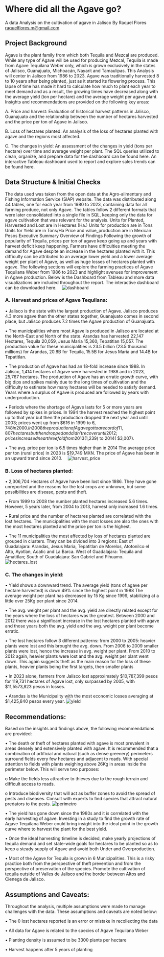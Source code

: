 # Where did all the Agave go?
A data Analysis on the cultivation of agave in Jalisco
By Raquel Flores   raquelflores.m@gmail.com
## Project Background
Agave is the plant family from which both Tequila and Mezcal are produced. While any type of Agave will be used for producing Mezcal, Tequila is made from Agave Tequilana Weber only, which is grown exclusively in the states of Jalisco, Guanajuato, Michoacán, Nayarit and Tamaulipas. This Analysis will center in Jalisco from 1986 to 2023.
Agave was traditionally harvested 8 to 10 years after being planted, just as it started its flowering process. This lapse of time has made it hard to calculate how much to plant each year to meet demand and as a result, the growing times have decreased along with the average yield (ton per hectare) and the average weight per agave plant.
Insights and recommendations are provided on the following key areas:

A.	Price and harvest: Evaluation of historical harvest patterns in Jalisco, Guanajuato and the relationship between the number of hectares harvested and the price per ton of Agave in Jalisco.

B.	Loss of hectares planted: An analysis of the loss of hectares planted with agave and the regions most affected.

C.	The changes in yield: An assessment of the changes in yield (tons per hectare) over time and average weight per plant.
The SQL queries utilized to clean, organize, and prepare data for the dashboard can be found here.
An interactive Tableau dashboard used to report and explore sales trends can be found here.
 
## Data Structure & Initial Checks
The data used was taken from the open data at the Agro-alimentary and Fishing Information Service (SIAP) website. The data was distributed along 44 tables, one for each year from 1980 to 2023, containing data for all farming produce, not only Agave. 
The tables follow 2 different formats that were later consolidated into a single file in SQL, keeping only the data for agave cultivation that was relevant for the analysis. 
Units for Planted, Harvested and Lost are in Hectares (Ha.)
Units for production are in Tons
Units for Yield are in Tons/Ha
Price and value_production are in Mexican Pesos
Executive Summary
Overview of Findings
Following the growth of popularity of Tequila, prices per ton of agave keep going up and years with harvest deficit keep happening. Farmers have difficulties meeting the demand for Agave despite an increase in the hectares planted with it. This difficulty can be attributed to an average lower yield and a lower average weight per plant of Agave, as well as huge losses of hectares planted with agave. The following sections will explore the farming practices of Agave Tequilana Weber from 1986 to 2023 and highlight avenues for improvement in Agave production. 
 Below is the Dashboard from Tableau and more data visualizations are included throughout the report. The interactive dashboard can be downloaded here.
 ![dashboard](https://github.com/user-attachments/assets/2c0b0fbd-75ce-44e9-950f-58e07c422cd7)

### A.	Harvest and prices of Agave Tequilana:
•	Jalisco is the state with the largest production of Agave. Jalisco produces 4.3 more agave than the other states together, Guanajuato comes in second place, but Jalisco produces 7.2 times the Agave production of Guanajuato.

•	The municipalities where most Agave is produced in Jalisco are located at the North-East and North of the state.  Arandas has harvested 22,147 Hectares, Tequila 20,059, Jesus Maria 15,360, Tepatitlan 15,057. The production value for these municipalities is 23.5 billion (23.5 thousand millions) for Arandas, 20.8B for Tequila, 15.5B for Jesus Maria and 14.4B for Tepatitlan. 

•	The production of Agave has had an 18-fold increase since 1988. In Jalisco, 1,414 hectares of Agave were harvested in 1988 and in 2023, 25,767 hectares. The production of Agave has an erratic growth curve, with big dips and spikes mainly due to the long times of cultivation and the difficulty to estimate how many hectares will be needed to satisfy demand. Years where a surplus of Agave is produced are followed by years with underproduction. 

•	Periods where the shortage of Agave lasts for 5 or more years are followed by spikes in prices. In 1994 the harvest reached the highest point up to that year but then the production dropped the next year and until 2003; prices went up from $616 in 1999 to $6,748 in 2000. In 2008 the production of Agave got to a record of 11,807 hectares but then dropped and didn’t recover until 2012; prices increased near three fold from 2013 ($1,239) to 2014( $3,007). 

•	The avg. price per ton is 6.5 times higher than in 2014 The average price per ton (rural price) in 2023 is $19,749 MXN. The price of Agave has been in an upward trend since 2010.
 ![harvest_price](https://github.com/user-attachments/assets/f998094c-c283-458c-9dfa-37c5e92caf7c)

### B.	Loss of hectares planted: 

•	2,306,704 Hectares of Agave have been lost since 1986. They have gone unreported and the reasons for the lost crops are unknown, but some possibilities are disease, pests and theft.

•	From 1999 to 2008 the number planted hectares increased 5.6 times. However, 5 years later, from 2004 to 2013, harvest only increased 1.6 times.

•	Rural price and the number of hectares planted are correlated with the lost hectares. The municipalities with the most losses are also the ones with the most hectares planted and the price per ton is the highest. 

•	The 11 municipalities the most affected by loss of hectares planted are grouped in clusters. They can be divided into 3 regions: East of Guadalajara: Arandas, Jesus Maria, Tepatitlan de Morelos, Atotonilco el Alto, Ayotlan, Acatic and La Barca. West of Guadalajara: Tequila and Amatitlan; South of Guadalajara: San Gabriel and Pihuamo.  
 ![hectares_lost](https://github.com/user-attachments/assets/737f12bc-e229-4c49-bfe4-d971db182efb)

### C.	The changes in yield: 

•	Yield shows a downward trend. The average yield (tons of agave per hectare harvested) is down 49% since the highest point in 1988
The average weight per plant has decreased by 15 Kg since 1999, stabilizing at a little over 25Kg per plant since 2014.

•	The avg. weight per plant and the avg. yield are directly related except for the years where the loss of hectares was the greatest. Between 2000 and 2012 there was a significant increase in the lost hectares planted with agave and those years both the avg. yield and the avg. weight per plant become erratic.

•	The lost hectares follow 3 different patterns: from 2000 to 2005: heavier plants were lost and this brought the avg. down. From 2006 to 2009 smaller plants were lost, hence the increase in avg. weight per plant. From 2010 to 2012 again, heavier plants were lost and the avg. weight per plant went down. This again suggests theft as the main reason for the loss of these plants, heavier plants being the first targets, then smaller plants

•	In 2023 alone, farmers from Jalisco lost approximately $10,787,399 pesos for 119,731 hectares of Agave lost, only surpassed by 2005, with $11,5573,823 pesos in losses.  

•	Arandas is the Municipality with the most economic losses averaging at $1,425,840 pesos every year. 
![yield](https://github.com/user-attachments/assets/bb724567-d470-4b0c-af93-7dd49855fa16)

## Recommendations:

Based on the insights and findings above, the following recommendations are provided:

•	The death or theft of hectares planted with agave is most prevalent in areas densely and extensively planted with agave. It is recommended that a combination of artificial and natural (such as dense greenery) perimeters surround fields every few hectares and adjacent to roads. With special attention to fields with plants weighing above 26Kg in areas inside the perimeter below. This will serve two purposes: 
   
   o	Make the fields less attractive to thieves due to the rough terrain and difficult access to roads. 
  
   o	Introduce biodiversity that will act as buffer zones to avoid the spread of pests and diseases. Consult with experts to find species that attract natural predators to the pests.
![perimetro](https://github.com/user-attachments/assets/e8cf93e0-2c1e-492e-9745-d1a348101781)

•	The yield has gone down since the 1980s and it is correlated with the early harvesting of agave. Investing in a study to find the growth rate of Agave Tequilana Weber could bring insight into the ideal point in the growth curve where to harvest the plant for the best yield.

•	Once the ideal harvesting timeline is decided, make yearly projections of tequila demand and set state-wide goals for hectares to be planted so as to keep a steady supply of Agave and avoid both Under and Overproduction. 

•	Most of the Agave for Tequila is grown in 6 Municipalities. This is a risky practice both from the perspective of theft prevention and from the perspective of preservation of the species. Promote the cultivation of tequila outside of Valles de Jalisco and the border between Altos and Cienega de Jalisco.

## Assumptions and Caveats:

Throughout the analysis, multiple assumptions were made to manage challenges with the data. These assumptions and caveats are noted below:

•	The 0 lost hectares reported is an error or mistake in recollecting the data

•	All data for Agave is related to the species of Agave Tequilana Weber

•	Planting density is assumed to be 3300 plants per hectare

•	Harvest happens after 5 years of planting


